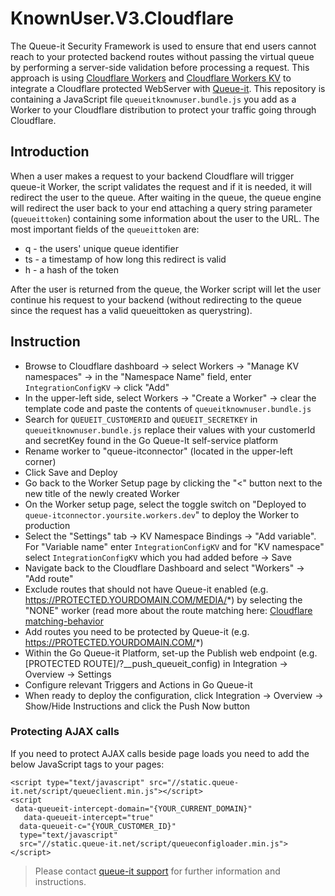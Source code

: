 # KnownUser.V3.Cloudflare
The Queue-it Security Framework is used to ensure that end users cannot reach to your protected backend routes without passing the virtual queue by performing a server-side validation before processing a request. This approach is using [Cloudflare Workers](https://developers.cloudflare.com/workers/] ) and [Cloudflare Workers KV](https://developers.cloudflare.com/workers/kv/) to integrate a Cloudflare protected WebServer with [Queue-it](https://queue-it.com/). This repository is containing a JavaScript file `queueitknownuser.bundle.js` you add as a Worker to your Cloudflare distribution to protect your traffic going through Cloudflare. 
## Introduction
When a user makes a request to your backend Cloudflare will trigger queue-it Worker, the  script validates the request and if it is needed, it will redirect the user to the queue. After waiting in the queue, the queue engine will redirect the user back to your end attaching a query string parameter (`queueittoken`) containing some information about the user to the URL.
The most important fields of the `queueittoken` are:

- q - the users' unique queue identifier
- ts - a timestamp of how long this redirect is valid
- h - a hash of the token

After the user is returned from the queue, the Worker script will let the user continue his request to your backend (without redirecting to the queue since the request has a valid queueittoken as querystring).

## Instruction
*  Browse to Cloudflare dashboard -> select Workers -> "Manage KV namespaces" -> in the "Namespace Name" field, enter `IntegrationConfigKV` -> click "Add"
*  In the upper-left side, select Workers -> "Create a Worker" -> clear the template code and paste the contents of `queueitknownuser.bundle.js`
*  Search for `QUEUEIT_CUSTOMERID` and `QUEUEIT_SECRETKEY` in `queueitknownuser.bundle.js` replace their values with your customerId and secretKey found in the Go Queue-It self-service platform 
*  Rename worker to "queue-itconnector" (located in the upper-left corner)
*  Click Save and Deploy
*  Go back to the Worker Setup page by clicking the "<" button next to the new title of the newly created Worker
*  On the Worker setup page, select the toggle switch on "Deployed to `queue-itconnector.yoursite.workers.dev`" to deploy the Worker to production
*  Select the "Settings" tab -> KV Namespace Bindings -> "Add variable". For "Variable name" enter `IntegrationConfigKV` and for "KV namespace" select `IntegrationConfigKV` which you had added before -> Save
*  Navigate back to the Cloudflare Dashboard and select "Workers" -> "Add route"
*  Exclude routes that should not have Queue-it enabled (e.g. https://PROTECTED.YOURDOMAIN.COM/MEDIA/*) by selecting the "NONE" worker (read more about the route matching here: [Cloudflare matching-behavior](https://developers.cloudflare.com/workers/about/routes/#matching-behavior)
*  Add routes you need to be protected by Queue-it (e.g. https://PROTECTED.YOURDOMAIN.COM/*)
*  Within the Go Queue-it Platform, set-up the Publish web endpoint (e.g. [PROTECTED ROUTE]/?__push_queueit_config) in Integration -> Overview -> Settings 
*  Configure relevant Triggers and Actions in Go Queue-it
*  When ready to deploy the configuration, click Integration -> Overview -> Show/Hide Instructions and click the Push Now button

### Protecting AJAX calls
If you need to protect AJAX calls beside page loads you need to add the below JavaScript tags to your pages:
```
<script type="text/javascript" src="//static.queue-it.net/script/queueclient.min.js"></script>
<script
 data-queueit-intercept-domain="{YOUR_CURRENT_DOMAIN}"
   data-queueit-intercept="true"
  data-queueit-c="{YOUR_CUSTOMER_ID}"
  type="text/javascript"
  src="//static.queue-it.net/script/queueconfigloader.min.js">
</script>
```

>Please contact [queue-it support](https://support.queue-it.com/hc/en-us) for further information and instructions.
 
